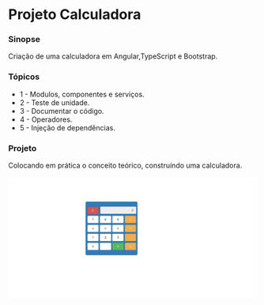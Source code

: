 # Projeto Calculadora

### Sinopse ###
<p> 
  Criação de uma calculadora em Angular,TypeScript e Bootstrap. 
</p>

### Tópicos ###
* 1 - Modulos, componentes e serviços.
* 2 - Teste de unidade.
* 3 - Documentar o código.
* 4 - Operadores.
* 5 - Injeção de dependências.


### Projeto ###
<p> 
Colocando em prática o conceito teórico, construíndo uma calculadora.
</p> 

<p align="center">
  <img src="https://github.com/Jeffconexion/projeto_calculadora_angular/blob/main/calculadora.PNG" />
</p>

